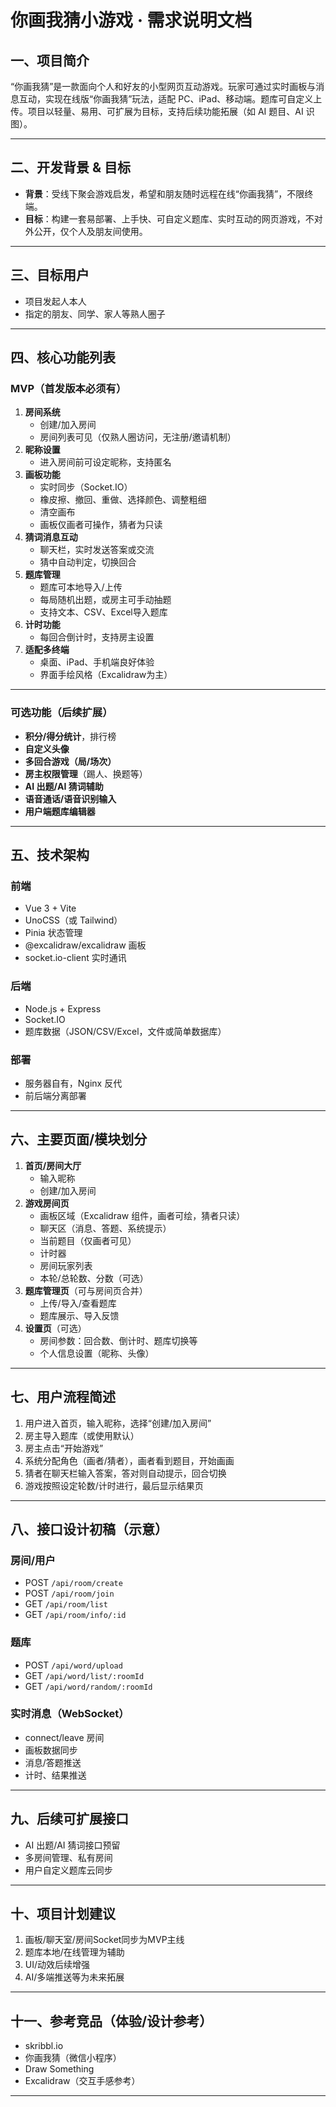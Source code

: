 # 你画我猜小游戏 · 需求说明文档

## 一、项目简介

“你画我猜”是一款面向个人和好友的小型网页互动游戏。玩家可通过实时画板与消息互动，实现在线版“你画我猜”玩法，适配 PC、iPad、移动端。题库可自定义上传。项目以轻量、易用、可扩展为目标，支持后续功能拓展（如 AI 题目、AI 识图）。

------

## 二、开发背景 & 目标

- **背景**：受线下聚会游戏启发，希望和朋友随时远程在线“你画我猜”，不限终端。
- **目标**：构建一套易部署、上手快、可自定义题库、实时互动的网页游戏，不对外公开，仅个人及朋友间使用。

------

## 三、目标用户

- 项目发起人本人
- 指定的朋友、同学、家人等熟人圈子

------

## 四、核心功能列表

### MVP（首发版本必须有）

1. **房间系统**
   - 创建/加入房间
   - 房间列表可见（仅熟人圈访问，无注册/邀请机制）
2. **昵称设置**
   - 进入房间前可设定昵称，支持匿名
3. **画板功能**
   - 实时同步（Socket.IO）
   - 橡皮擦、撤回、重做、选择颜色、调整粗细
   - 清空画布
   - 画板仅画者可操作，猜者为只读
4. **猜词消息互动**
   - 聊天栏，实时发送答案或交流
   - 猜中自动判定，切换回合
5. **题库管理**
   - 题库可本地导入/上传
   - 每局随机出题，或房主可手动抽题
   - 支持文本、CSV、Excel导入题库
6. **计时功能**
   - 每回合倒计时，支持房主设置
7. **适配多终端**
   - 桌面、iPad、手机端良好体验
   - 界面手绘风格（Excalidraw为主）

------

### 可选功能（后续扩展）

- **积分/得分统计**，排行榜
- **自定义头像**
- **多回合游戏（局/场次）**
- **房主权限管理**（踢人、换题等）
- **AI 出题/AI 猜词辅助**
- **语音通话/语音识别输入**
- **用户端题库编辑器**

------

## 五、技术架构

### 前端

- Vue 3 + Vite
- UnoCSS（或 Tailwind）
- Pinia 状态管理
- @excalidraw/excalidraw 画板
- socket.io-client 实时通讯

### 后端

- Node.js + Express
- Socket.IO
- 题库数据（JSON/CSV/Excel，文件或简单数据库）

### 部署

- 服务器自有，Nginx 反代
- 前后端分离部署

------

## 六、主要页面/模块划分

1. **首页/房间大厅**
   - 输入昵称
   - 创建/加入房间
2. **游戏房间页**
   - 画板区域（Excalidraw 组件，画者可绘，猜者只读）
   - 聊天区（消息、答题、系统提示）
   - 当前题目（仅画者可见）
   - 计时器
   - 房间玩家列表
   - 本轮/总轮数、分数（可选）
3. **题库管理页**（可与房间页合并）
   - 上传/导入/查看题库
   - 题库展示、导入反馈
4. **设置页**（可选）
   - 房间参数：回合数、倒计时、题库切换等
   - 个人信息设置（昵称、头像）

------

## 七、用户流程简述

1. 用户进入首页，输入昵称，选择“创建/加入房间”
2. 房主导入题库（或使用默认）
3. 房主点击“开始游戏”
4. 系统分配角色（画者/猜者），画者看到题目，开始画画
5. 猜者在聊天栏输入答案，答对则自动提示，回合切换
6. 游戏按照设定轮数/计时进行，最后显示结果页

------

## 八、接口设计初稿（示意）

### 房间/用户

- POST `/api/room/create`
- POST `/api/room/join`
- GET `/api/room/list`
- GET `/api/room/info/:id`

### 题库

- POST `/api/word/upload`
- GET `/api/word/list/:roomId`
- GET `/api/word/random/:roomId`

### 实时消息（WebSocket）

- connect/leave 房间
- 画板数据同步
- 消息/答题推送
- 计时、结果推送

------

## 九、后续可扩展接口

- AI 出题/AI 猜词接口预留
- 多房间管理、私有房间
- 用户自定义题库云同步

------

## 十、项目计划建议

1. 画板/聊天室/房间Socket同步为MVP主线
2. 题库本地/在线管理为辅助
3. UI/动效后续增强
4. AI/多端推送等为未来拓展

------

## 十一、参考竞品（体验/设计参考）

- skribbl.io
- 你画我猜（微信小程序）
- Draw Something
- Excalidraw（交互手感参考）

------

# 
